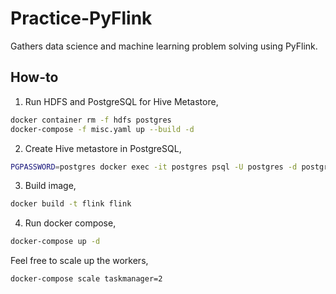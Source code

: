 # Practice-PyFlink

Gathers data science and machine learning problem solving using PyFlink.

## How-to

1. Run HDFS and PostgreSQL for Hive Metastore,

```bash
docker container rm -f hdfs postgres
docker-compose -f misc.yaml up --build -d
```

2. Create Hive metastore in PostgreSQL,

```bash
PGPASSWORD=postgres docker exec -it postgres psql -U postgres -d postgres -c "$(cat hive-schema-3.1.0.postgres.sql)"
```

3. Build image,

```bash
docker build -t flink flink
```

4. Run docker compose,

```bash
docker-compose up -d
```

Feel free to scale up the workers,

```bash
docker-compose scale taskmanager=2
```